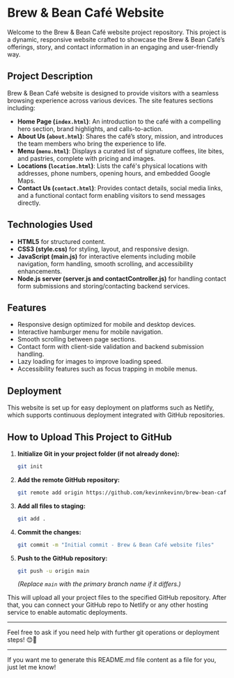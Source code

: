 # Brew & Bean Café Website

Welcome to the Brew & Bean Café website project repository. This project is a dynamic, responsive website crafted to showcase the Brew & Bean Café’s offerings, story, and contact information in an engaging and user-friendly way.

## Project Description

Brew & Bean Café website is designed to provide visitors with a seamless browsing experience across various devices. The site features sections including:

- **Home Page (`index.html`)**: An introduction to the café with a compelling hero section, brand highlights, and calls-to-action.
- **About Us (`about.html`)**: Shares the café’s story, mission, and introduces the team members who bring the experience to life.
- **Menu (`menu.html`)**: Displays a curated list of signature coffees, lite bites, and pastries, complete with pricing and images.
- **Locations (`location.html`)**: Lists the café's physical locations with addresses, phone numbers, opening hours, and embedded Google Maps.
- **Contact Us (`contact.html`)**: Provides contact details, social media links, and a functional contact form enabling visitors to send messages directly.

## Technologies Used

- **HTML5** for structured content.
- **CSS3 (style.css)** for styling, layout, and responsive design.
- **JavaScript (main.js)** for interactive elements including mobile navigation, form handling, smooth scrolling, and accessibility enhancements.
- **Node.js server (server.js and contactController.js)** for handling contact form submissions and storing/contacting backend services.

## Features

- Responsive design optimized for mobile and desktop devices.
- Interactive hamburger menu for mobile navigation.
- Smooth scrolling between page sections.
- Contact form with client-side validation and backend submission handling.
- Lazy loading for images to improve loading speed.
- Accessibility features such as focus trapping in mobile menus.

## Deployment

This website is set up for easy deployment on platforms such as Netlify, which supports continuous deployment integrated with GitHub repositories.

## How to Upload This Project to GitHub

1. **Initialize Git in your project folder (if not already done):**

    ```bash
    git init
    ```

2. **Add the remote GitHub repository:**

    ```bash
    git remote add origin https://github.com/kevinnkevinn/brew-bean-cafe-website.git
    ```

3. **Add all files to staging:**

    ```bash
    git add .
    ```

4. **Commit the changes:**

    ```bash
    git commit -m "Initial commit - Brew & Bean Café website files"
    ```

5. **Push to the GitHub repository:**

    ```bash
    git push -u origin main
    ```

    *(Replace `main` with the primary branch name if it differs.)*

This will upload all your project files to the specified GitHub repository. After that, you can connect your GitHub repo to Netlify or any other hosting service to enable automatic deployments.

---

Feel free to ask if you need help with further git operations or deployment steps! 😊🚀

---

If you want me to generate this README.md file content as a file for you, just let me know!
